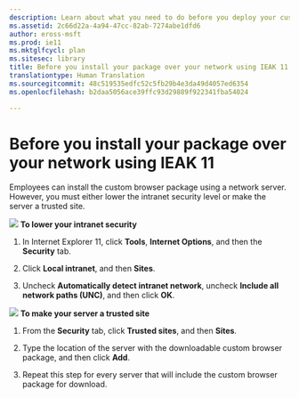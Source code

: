 ```yaml
---
description: Learn about what you need to do before you deploy your custom browser package using IEAK 11 over your network.
ms.assetid: 2c66d22a-4a94-47cc-82ab-7274abe1dfd6
author: eross-msft
ms.prod: ie11
ms.mktglfcycl: plan
ms.sitesec: library
title: Before you install your package over your network using IEAK 11 (Internet Explorer Administration Kit 11 for IT Pros)
translationtype: Human Translation
ms.sourcegitcommit: 48c519535edfc52c5fb29b4e3da49d4057ed6354
ms.openlocfilehash: b2daa5056ace39ffc93d29889f922341fba54024

---
```


# Before you install your package over your network using IEAK 11
Employees can install the custom browser package using a network server. However, you must either lower the intranet security level or make the server a trusted site.

![](images/wedge.gif) **To lower your intranet security**

1. In Internet Explorer 11, click **Tools**, **Internet Options**, and then the **Security** tab.

2. Click **Local intranet**, and then **Sites**.

3. Uncheck **Automatically detect intranet network**, uncheck **Include all network paths (UNC)**, and then click **OK**.

![](images/wedge.gif) **To make your server a trusted site**

1. From the **Security** tab, click **Trusted sites**, and then **Sites**.

2. Type the location of the server with the downloadable custom browser package, and then click **Add**.

3. Repeat this step for every server that will include the custom browser package for download.


<!--HONumber=Jun16_HO4-->


